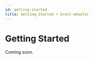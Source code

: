 ```yaml
---
id: getting-started
title: Getting Started ∙ breit-wheeler
---
```


# Getting Started

Coming soon.
